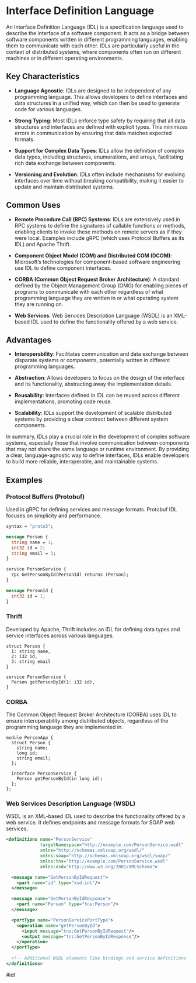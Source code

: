 # Interface Definition Language

An Interface Definition Language (IDL) is a specification language used to describe the interface of a software component. It acts as a bridge between software components written in different programming languages, enabling them to communicate with each other. IDLs are particularly useful in the context of distributed systems, where components often run on different machines or in different operating environments.

## Key Characteristics

* __Language Agnostic__: IDLs are designed to be independent of any programming language. This allows developers to define interfaces and data structures in a unified way, which can then be used to generate code for various languages.

* __Strong Typing__: Most IDLs enforce type safety by requiring that all data structures and interfaces are defined with explicit types. This minimizes errors in communication by ensuring that data matches expected formats.

* __Support for Complex Data Types__: IDLs allow the definition of complex data types, including structures, enumerations, and arrays, facilitating rich data exchange between components.

* __Versioning and Evolution__: IDLs often include mechanisms for evolving interfaces over time without breaking compatibility, making it easier to update and maintain distributed systems.

## Common Uses

* __Remote Procedure Call (RPC) Systems__: IDLs are extensively used in RPC systems to define the signatures of callable functions or methods, enabling clients to invoke these methods on remote servers as if they were local. Examples include gRPC (which uses Protocol Buffers as its IDL) and Apache Thrift.

* __Component Object Model (COM) and Distributed COM (DCOM)__: Microsoft’s technologies for component-based software engineering use IDL to define component interfaces.

* __CORBA (Common Object Request Broker Architecture)__: A standard defined by the Object Management Group (OMG) for enabling pieces of programs to communicate with each other regardless of what programming language they are written in or what operating system they are running on.

* __Web Services__: Web Services Description Language (WSDL) is an XML-based IDL used to define the functionality offered by a web service.

## Advantages

* __Interoperability__: Facilitates communication and data exchange between disparate systems or components, potentially written in different programming languages.

* __Abstraction__: Allows developers to focus on the design of the interface and its functionality, abstracting away the implementation details.

* __Reusability__: Interfaces defined in IDL can be reused across different implementations, promoting code reuse.

* __Scalability__: IDLs support the development of scalable distributed systems by providing a clear contract between different system components.

In summary, IDLs play a crucial role in the development of complex software systems, especially those that involve communication between components that may not share the same language or runtime environment. By providing a clear, language-agnostic way to define interfaces, IDLs enable developers to build more reliable, interoperable, and maintainable systems.

## Examples

### Protocol Buffers (Protobuf)

Used in gRPC for defining services and message formats. Protobuf IDL focuses on simplicity and performance.

```protobuf
syntax = "proto3";

message Person {
  string name = 1;
  int32 id = 2;
  string email = 3;
}

service PersonService {
  rpc GetPersonById(PersonId) returns (Person);
}

message PersonId {
  int32 id = 1;
}
```

### Thrift

Developed by Apache, Thrift includes an IDL for defining data types and service interfaces across various languages.

```thrift
struct Person {
  1: string name,
  2: i32 id,
  3: string email
}

service PersonService {
  Person getPersonById(1: i32 id),
}
```

### CORBA

The Common Object Request Broker Architecture (CORBA) uses IDL to ensure interoperability among distributed objects, regardless of the programming language they are implemented in.

```corba
module PersonApp {
  struct Person {
    string name;
    long id;
    string email;
  };

  interface PersonService {
    Person getPersonById(in long id);
  };
};
```

### Web Services Description Language (WSDL)

WSDL is an XML-based IDL used to describe the functionality offered by a web service. It defines endpoints and message formats for SOAP web services.

```xml
<definitions name="PersonService"
             targetNamespace="http://example.com/PersonService.wsdl"
             xmlns="http://schemas.xmlsoap.org/wsdl/"
             xmlns:soap="http://schemas.xmlsoap.org/wsdl/soap/"
             xmlns:tns="http://example.com/PersonService.wsdl"
             xmlns:xsd="http://www.w3.org/2001/XMLSchema">

  <message name="GetPersonByIdRequest">
    <part name="id" type="xsd:int"/>
  </message>

  <message name="GetPersonByIdResponse">
    <part name="Person" type="tns:Person"/>
  </message>

  <portType name="PersonServicePortType">
    <operation name="getPersonById">
      <input message="tns:GetPersonByIdRequest"/>
      <output message="tns:GetPersonByIdResponse"/>
    </operation>
  </portType>
  
  <!-- Additional WSDL elements like bindings and service definitions -->
</definitions>
```

#idl
